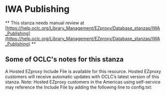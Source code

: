 # IWA Publishing
** This stanza needs manual review at [https://help.oclc.org/Library_Management/EZproxy/Database_stanzas/IWA_Publishing](https://help.oclc.org/Library_Management/EZproxy/Database_stanzas/IWA_Publishing) **

## Some of OCLC's notes for this stanza

A Hosted EZproxy Include File is available for this resource. Hosted EZproxy customers will receive automatic updates with OCLC&rsquo;s latest version of this stanza. Note: Hosted EZproxy customers in the Americas using self-service may reference the Include File by adding the following line to config.txt:

&nbsp;

&nbsp;
